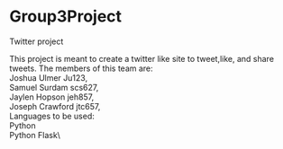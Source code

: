 # Group3Project
Twitter project

This project is meant to create a twitter like site to tweet,like, and share tweets.
The members of this team are:\
Joshua Ulmer Ju123,\
Samuel Surdam scs627,\
Jaylen Hopson jeh857,\
Joseph Crawford jtc657,\
Languages to be used:\
Python\
Python Flask\
